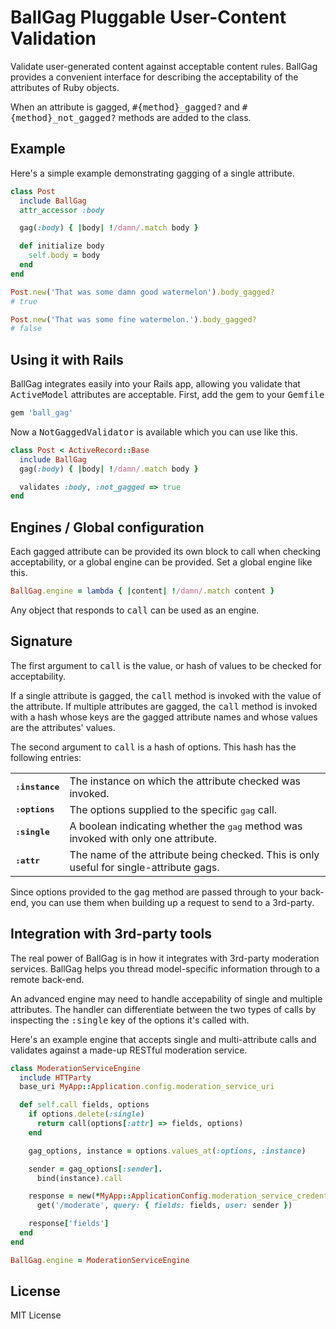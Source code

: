 # BallGag Pluggable User-Content Validation

Validate user-generated content against acceptable content rules.  BallGag provides a convenient interface for describing the acceptability of the attributes of Ruby objects.

When an attribute is gagged, <tt>#{method}_gagged?</tt> and <tt>#{method}_not_gagged?</tt> methods are added to the class.

## Example
Here's a simple example demonstrating gagging of a single attribute.

````ruby
class Post
  include BallGag
  attr_accessor :body

  gag(:body) { |body| !/damn/.match body }

  def initialize body
    self.body = body
  end
end
````

````ruby
Post.new('That was some damn good watermelon').body_gagged?
# true

Post.new('That was some fine watermelon.').body_gagged?
# false
````

## Using it with Rails
BallGag integrates easily into your Rails app, allowing you validate that <tt>ActiveModel</tt> attributes are acceptable. First, add the gem to your <tt>Gemfile</tt>

````ruby
gem 'ball_gag'
````

Now a <tt>NotGaggedValidator</tt> is available which you can use like this.

````ruby
class Post < ActiveRecord::Base
  include BallGag
  gag(:body) { |body| !/damn/.match body }

  validates :body, :not_gagged => true
end
````

## Engines / Global configuration
Each gagged attribute can be provided its own block to call when checking acceptability, or a global engine can be provided. Set a global engine like this.

````ruby
BallGag.engine = lambda { |content| !/damn/.match content }
````

Any object that responds to <tt>call</tt> can be used as an engine.

## Signature

The first argument to <tt>call</tt> is the value, or hash of values to be checked for acceptability.

If a single attribute is gagged, the <tt>call</tt> method is invoked with the value of the attribute. If multiple attributes are gagged, the <tt>call</tt> method is invoked with a hash whose keys are the gagged attribute names and whose values are the attributes' values.

The second argument to <tt>call</tt> is a hash of options. This hash has the following entries:
<table>
  <tbody>
    <tr>
      <td><tt><strong>:instance</strong></tt></td>
      <td>The instance on which the attribute checked was invoked.</td>
    </tr>
    <tr>
      <td><tt><strong>:options</strong></tt></td>
      <td>The options supplied to the specific <tt>gag</tt> call.</td>
    </tr>
    <tr>
      <td><tt><strong>:single</strong></tt></td>
      <td>A boolean indicating whether the <tt>gag</tt> method was invoked with only one attribute.</td>
    </tr>
    <tr>
      <td><tt><strong>:attr</strong></tt></td>
      <td>The name of the attribute being checked. This is only useful for single-attribute gags.</td>
    </tr>
  </tbody>
</table>

Since options provided to the <tt>gag</tt> method are passed through to your back-end, you can use them when building up a request to send to a 3rd-party.

## Integration with 3rd-party tools
The real power of BallGag is in how it integrates with 3rd-party moderation services. BallGag helps you thread model-specific information through to a remote back-end.

An advanced engine may need to handle accepability of single and multiple attributes. The handler can differentiate between the two types of calls by inspecting the <tt>:single</tt> key of the options it's called with.

Here's an example engine that accepts single and multi-attribute calls and validates against a made-up RESTful moderation service.

````ruby
class ModerationServiceEngine
  include HTTParty
  base_uri MyApp::Application.config.moderation_service_uri

  def self.call fields, options
    if options.delete(:single)
      return call(options[:attr] => fields, options)
    end

    gag_options, instance = options.values_at(:options, :instance)

    sender = gag_options[:sender].
      bind(instance).call

    response = new(*MyApp::ApplicationConfig.moderation_service_credentials).
      get('/moderate', query: { fields: fields, user: sender })

    response['fields']
  end
end

BallGag.engine = ModerationServiceEngine
````

## License

MIT License
